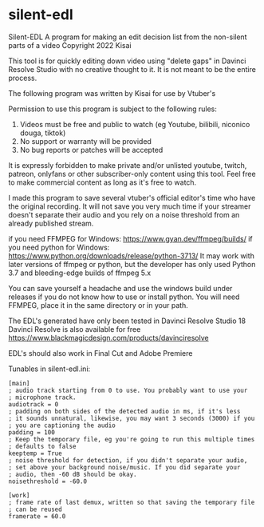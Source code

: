 # silent-edl
Silent-EDL A program for making an edit decision list from the non-silent parts of a video
Copyright 2022 Kisai

This tool is for quickly editing down video using "delete gaps" in 
Davinci Resolve Studio with no creative thought to it. It is not 
meant to be the entire process.

The following program was written by Kisai for use by Vtuber's

Permission to use this program is subject to the following rules:
1. Videos must be free and public to watch (eg Youtube, bilibili, niconico douga, tiktok)
2. No support or warranty will be provided
3. No bug reports or patches will be accepted

It is expressly forbidden to make private and/or unlisted youtube,
twitch, patreon, onlyfans or other subscriber-only content using 
this tool. Feel free to make commercial content as long as it's 
free to watch.
 
I made this program to save several vtuber's official editor's 
time who have the original recording. It will not save you very much
time if your streamer doesn't separate their audio and you rely on a 
noise threshold from an already published stream.

if you need FFMPEG for Windows: 
  https://www.gyan.dev/ffmpeg/builds/
if you need python for Windows: 
  https://www.python.org/downloads/release/python-3713/
It may work with later versions of ffmpeg or python, but the developer
has only used Python 3.7 and bleeding-edge builds of ffmpeg 5.x

You can save yourself a headache and use the windows build under releases
if you do not know how to use or install python. You will need FFMPEG,
place it in the same directory or in your path.

The EDL's generated have only been tested in Davinci Resolve Studio 18
Davinci Resolve is also available for free
https://www.blackmagicdesign.com/products/davinciresolve

EDL's should also work in Final Cut and Adobe Premiere

Tunables in silent-edl.ini:
```
[main]
; audio track starting from 0 to use. You probably want to use your 
; microphone track.
audiotrack = 0 
; padding on both sides of the detected audio in ms, if it's less 
; it sounds unnatural, likewise, you may want 3 seconds (3000) if you
; you are captioning the audio
padding = 100
; Keep the temporary file, eg you're going to run this multiple times
; defaults to false
keeptemp = True
; noise threshold for detection, if you didn't separate your audio, 
; set above your background noise/music. If you did separate your
; audio, then -60 dB should be okay.
noisethreshold = -60.0

[work]
; frame rate of last demux, written so that saving the temporary file
; can be reused
framerate = 60.0 
```
